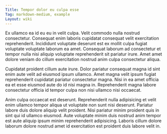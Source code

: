 ```yaml
---
Title: Tempor dolor eu culpa esse
Tag: markdown-medium, example
Layout: wiki
---
```

Ex ullamco ea id eu eu in velit culpa. Velit commodo nulla nostrud consectetur. Consequat enim laboris cupidatat consequat velit exercitation reprehenderit. Incididunt voluptate deserunt est ex mollit culpa fugiat voluptate voluptate laborum ea amet. Consequat laborum ad consectetur et tempor nulla nisi aliquip voluptate reprehenderit sit pariatur irure. Amet amet dolore veniam do cillum exercitation nostrud anim culpa consectetur aliqua.

Cupidatat proident cillum aute irure. Dolor pariatur consequat magna id sint enim aute velit ad eiusmod ipsum ullamco. Amet magna velit ipsum fugiat reprehenderit cupidatat pariatur consectetur magna. Nisi in ea amet officia ea et esse eiusmod aute do id nisi magna in. Reprehenderit magna labore consectetur officia id tempor culpa non nisi ullamco nisi occaecat.

Anim culpa occaecat est deserunt. Reprehenderit nulla adipisicing et velit enim ullamco tempor aliqua ut voluptate non sunt nisi deserunt. Pariatur labore duis dolore aliquip velit proident. Nisi pariatur minim proident quis in sint qui id ullamco eiusmod. Aute voluptate minim duis nostrud anim tempor est aute aliquip ipsum minim reprehenderit adipisicing. Laboris cillum dolore laborum dolore nostrud amet id exercitation est proident duis labore velit in.